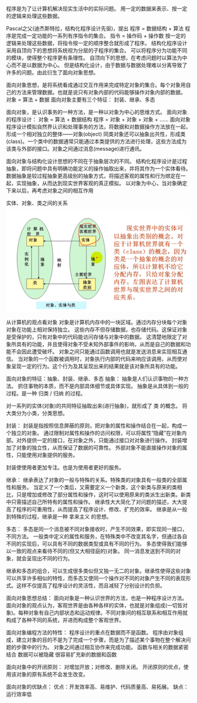 程序是为了让计算机解决现实生活中的实际问题。
用一定的数据来表示、按一定的逻辑来处理这些数据。

Pascal之父(迪杰斯特拉，结构化程序设计先驱)，提出 程序 = 数据结构 + 算法
程序是完成一定功能的一系列有序指令的集合。
指令 = 操作码 + 操作数
按一定的逻辑来处理这些数据，将指令按一定的顺序整合就形成了程序。
结构化程序设计采用自顶向下的思想将系统视为分层的子程序的集合。
可以将程序分为功能不同的模块，使得整个程序更有条理性。
自顶向下的思想，在考虑问题时以算法为中心而不是以数据为中心。
但是结构化设计，由于数据与数据处理难以分离导致了许多的问题。由此衍生了面向对象思想。

面向对象思想，是将系统看成通过交互作用来完成特定对象的集合。每个对象用自己的方法来管理数据。也就是说只有对象内部的代码能够操作对象内部的数据。
对象 = 算法 + 数据
面向对象主要有三个特征： 封装、继承、多态

面向对象，是认识事务的一种方法，是一种以对象为中心的思维方式。
面向对象的程序设计：
    对象 = 算法 + 数据结构
    程序 = 对象 + 对象 + 对象 + ......
面向对象程序设计模拟自然界认识和处理事务的方法，将数据和对数据操作方法放在一起，形成一个相对独立的整体——对象(object)
同类对象还可以抽象出共性，形成类(class)。一个类中的数据通常只能通过本类提供的方法进行处理，这些方法成为该类与外部的接口。对象之间通过消息(message)进行通讯。

面向对象与结构化设计思想的不同在于抽象层次的不同。
结构化程序设计是过程抽象，即将问题中具有明确功能定义的操作抽取出来，并将其作为一个实体看待。
数据抽象是较过程抽象更高级别的抽象方式，将描述客观的属性和行为绑定在一起，实现抽象，从而达到现实世界客观的真正模拟。
以对象为中心，当对象确定下来以后，再考虑对象之间的相互作用

实体、对象、类之间的关系
![](./../../assets/CppImg/001%E5%AE%9E%E4%BD%93%E5%AF%B9%E8%B1%A1%E7%B1%BB%E4%B9%8B%E9%97%B4%E7%9A%84%E5%85%B3%E7%B3%BB.png)

从计算机的观点看对象
对象是计算机内存中的一块区域。通过内存分块每个对象对象在功能上相对保持独立。
这些内存不但存储数据，也存储代码。这保证对象是受保护的，只有对象中的代码能访问存储与对象中的数据。
这清楚地限定了对象所具有的功能，并且使得对象不受未知外部事件的影响，从而是自己的数据和功能不会因此遭受破坏。
对象之间只能通过函数调用也就是发送消息来实现相互通信。
当对象的一个函数被调用时，对象执行内部的代码来响应该调用，从而使对象呈现一定的行为。这个行为及其呈现出来的结果就是该对象所具有的功能。

面向对象的特征：抽象、封装、继承、多态
抽象：
抽象是人们认识事物的一种方法。
抓住事物的本质，而不是内部具体细节或具体实现。
抽象是从具体到一般的过程。是一种 归类 / 归纳 的过程。

对一系列的实体(对象)的共同特征抽取出来(进行抽象)，就形成了 类 的概念。
将大类分为小类，分类思想。

封装：
封装是指按照信息屏蔽的原则，把对象的属性和操作结合在一起，构成一个独立的对象。
通过限制对属性和操作的访问权限，可以将属性“隐藏”在对象内部。对外提供一定的接口，在对象之外，只能通过接口对对象进行操作。
封装增加了对象的独立性，从而保证了数据的可靠性。
外部对象不能直接操作对象的属性，只能使用对象提供的服务。

封装使使用者更加专注。也是为使用者更好的服务。


继承：
继承表达了对象的一般与特殊的关系。特殊类的对象具有一般类的全部属性和服务。
当定义了一个类后，又需要定义一个新类，这个新类与原来的类相比，只是增加或修改了部分属性和操作，这时可以使用原来的类派生出新类。新类中只需描述自己所特有的属性和操作。
继承性大大简化了对问题的描述，大大提高了程序的可重用性，从而提高了程序设计、修改、扩充的效率。
继承是从一般到特殊的过程，继承是一种 拿来主义 的思想。


多态：
多态是同一个消息被不同对象接收时，产生不同效果，即实现同一接口，不同方法。
一般类中定义的属性和服务，在特殊类中不改变其名字，但通过各自不同的实现后，可以具有不同的数据类型或具有不同的行为。
多态使得我们能够以一致的观点来看待不同的(但又大相径庭的)对象。
同一消息发送到不同的对象，就会呈现出不同的行为。

继承和多态的组合，可以生成很多类似但又独一无二的对象。继承性使得这些对象可以共享许多相似的特性，而多态又使同一个操作对不同的对象产生不同的表现形式。这样不仅提高了程序设计的灵活性，而且减轻了分别设计的负担。


面向对象思想总结：
面向对象是一种认识世界的方法，也是一种程序设计方法。
面向对象的观点认为，客观世界是由各种各样的实体，也就是对象组成(一切皆对象)。每种对象有自己内部状态和运动规律。不同对象间的相互联系和相互作用就构成了各种不同的系统，并进而构成整个客观世界。


面向对象编程方法的特性：
程序设计的重点在数据而不是函数。
程序由对象组成，建立对象的目的不是为了完成一个步骤，而是为了描述某个事物在整个解决问题的步骤中的行为。
对象之间通过相互协作来完成功能。
函数与相关的数据紧密结合
数据可以被隐藏
很容易扩充新的数据和函数

面向对象中的开闭原则：
对增加开放；对修改、删除关闭。
开闭原则的优点，使用该对象的原有系统不会发生改变。

面向对象的优缺点：
优点：开发效率高、易维护、代码质量高、易拓展。
缺点：运行效率低